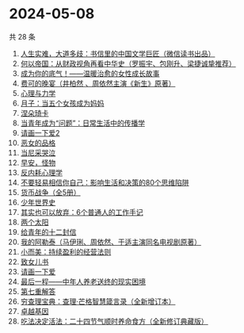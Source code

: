 # 2024-05-08

共 28 条

<!-- BEGIN WEREAD -->
<!-- 最后更新时间 2024-05-08 12:00:58 +0800 -->
1. [人生实难，大道多歧：书信里的中国文学巨匠（微信读书出品）](https://weread.qq.com/web/bookDetail/22732c80813ab875cg017a80)
1. [何以帝国：从财政视角再看中华史（罗振宇、包刚升、梁捷诚挚推荐）](https://weread.qq.com/web/bookDetail/51f32de0813ab8c35g01089a)
1. [成为你的底气！——温暖治愈的女性成长故事](https://weread.qq.com/web/bookDetail/d6132a50813ab87f3g015662)
1. [费可的晚宴（井柏然 、周依然主演《新生》原著）](https://weread.qq.com/web/bookDetail/60c325d0813ab74e9g015b91)
1. [心理与力学](https://weread.qq.com/web/bookDetail/a0432e40813ab8d08g012a03)
1. [月子：当五个女孩成为妈妈](https://weread.qq.com/web/bookDetail/8ac32350813ab8cf1g0129bd)
1. [涅朵琦卡](https://weread.qq.com/web/bookDetail/f0932800813ab8cfdg0111df)
1. [当青年成为“问题”：日常生活中的传播学](https://weread.qq.com/web/bookDetail/bd032c40813ab8b4fg0118b0)
1. [请画一下爱2](https://weread.qq.com/web/bookDetail/64332740813ab8c3dg013f89)
1. [恶女的品格](https://weread.qq.com/web/bookDetail/5e3326e0813ab8c2eg01754f)
1. [当尼采哭泣](https://weread.qq.com/web/bookDetail/a7f32c505d0ef7a7f4f3839)
1. [早安，怪物](https://weread.qq.com/web/bookDetail/5f9326e0813ab8c3dg010320)
1. [反内耗心理学](https://weread.qq.com/web/bookDetail/ced32730813ab8b3cg017549)
1. [不要轻易相信你自己：影响生活和决策的80个思维陷阱](https://weread.qq.com/web/bookDetail/6b532940813ab8cc8g015d3c)
1. [货币战争（全5册）](https://weread.qq.com/web/bookDetail/a7b324105c35e0a7bf8ad21)
1. [少年世界史](https://weread.qq.com/web/bookDetail/ea6323f0813ab85d9g011ec4)
1. [其实也可以放弃：6个普通人的工作手记](https://weread.qq.com/web/bookDetail/bf232460813ab8ce3g018bae)
1. [两个太阳](https://weread.qq.com/web/bookDetail/2bb32670813ab881bg014410)
1. [给青年的十二封信](https://weread.qq.com/web/bookDetail/02432ad071f01ba102469b9)
1. [我的阿勒泰（马伊琍、周依然、于适主演同名电视剧原著）](https://weread.qq.com/web/bookDetail/6e732140813ab6e60g013caf)
1. [小而美：持续盈利的经营法则](https://weread.qq.com/web/bookDetail/02932980813ab7a43g012e77)
1. [致女儿书](https://weread.qq.com/web/bookDetail/a5532b80813ab8cc0g014fc8)
1. [请画一下爱](https://weread.qq.com/web/bookDetail/6e8327f0813ab6b1bg014d38)
1. [最后一程——中年人养老送终的现实困境](https://weread.qq.com/web/bookDetail/aa0326e0813ab8bc8g016d55)
1. [第七重解答](https://weread.qq.com/web/bookDetail/6e732530813ab8cf4g014219)
1. [穷查理宝典：查理·芒格智慧箴言录（全新增订本）](https://weread.qq.com/web/bookDetail/2e0320e05cc92c2e0796c5a)
1. [卓越基因](https://weread.qq.com/web/bookDetail/45332740813ab8c2cg017d32)
1. [吃法决定活法：二十四节气顺时养命食方（全新修订典藏版）](https://weread.qq.com/web/bookDetail/472329e0719174a1472c48c)
<!-- END WEREAD -->